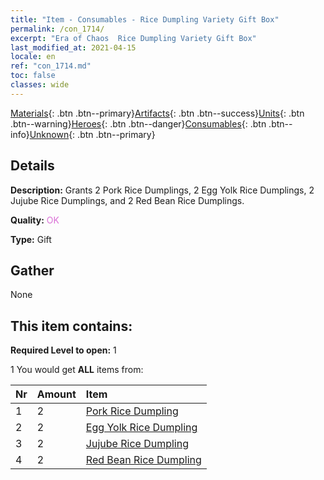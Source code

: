 ```yaml
---
title: "Item - Consumables - Rice Dumpling Variety Gift Box"
permalink: /con_1714/
excerpt: "Era of Chaos  Rice Dumpling Variety Gift Box"
last_modified_at: 2021-04-15
locale: en
ref: "con_1714.md"
toc: false
classes: wide
---
```

 [Materials](/Items/){: .btn .btn--primary}[Artifacts](/Items/Artifacts/){: .btn .btn--success}[Units](/Items/Units/){: .btn .btn--warning}[Heroes](/Items/Heroes/){: .btn .btn--danger}[Consumables](/Items/Consumables/){: .btn .btn--info}[Unknown](/Items/Unknown/){: .btn .btn--primary}

## Details
 **Description:** Grants 2 Pork Rice Dumplings, 2 Egg Yolk Rice Dumplings, 2 Jujube Rice Dumplings, and 2 Red Bean Rice Dumplings.

 **Quality:** <span style="color: #DA70D6">OK</span>

 **Type:** Gift

## Gather

  None

## This item contains:

 **Required Level to open:** 1

 1 You would get **ALL** items  from:

  | Nr | Amount |     Item    |
  |:---|:-------|:------------|
  | 1 | 2 | [Pork Rice Dumpling](/Items/con_542/) |  | 
  | 2 | 2 | [Egg Yolk Rice Dumpling](/Items/con_543/) |  | 
  | 3 | 2 | [Jujube Rice Dumpling](/Items/con_544/) |  | 
  | 4 | 2 | [Red Bean Rice Dumpling](/Items/con_545/) |  | 
